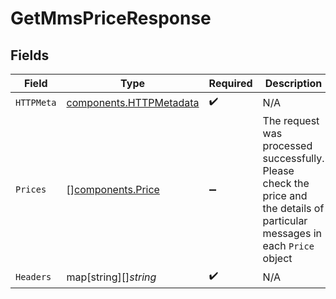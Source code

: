 # GetMmsPriceResponse


## Fields

| Field                                                                                                                        | Type                                                                                                                         | Required                                                                                                                     | Description                                                                                                                  |
| ---------------------------------------------------------------------------------------------------------------------------- | ---------------------------------------------------------------------------------------------------------------------------- | ---------------------------------------------------------------------------------------------------------------------------- | ---------------------------------------------------------------------------------------------------------------------------- |
| `HTTPMeta`                                                                                                                   | [components.HTTPMetadata](../../models/components/httpmetadata.md)                                                           | :heavy_check_mark:                                                                                                           | N/A                                                                                                                          |
| `Prices`                                                                                                                     | [][components.Price](../../models/components/price.md)                                                                       | :heavy_minus_sign:                                                                                                           | The request was processed successfully. Please check the price and the details of particular messages in each `Price` object |
| `Headers`                                                                                                                    | map[string][]*string*                                                                                                        | :heavy_check_mark:                                                                                                           | N/A                                                                                                                          |